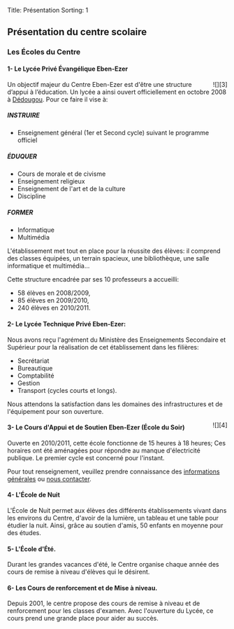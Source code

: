 Title: Présentation
Sorting: 1

Présentation du centre scolaire         
-------------------------------


### Les Écoles du Centre


#### 1- Le Lycée Privé Évangélique Eben-Ezer

<div style="float:right;"  markdown="1">
![][3] 
</div>

Un objectif majeur du Centre Eben-Ezer est d'être une structure d’appui à
l’éducation. Un lycée a ainsi ouvert officiellement en octobre 2008 à
[Dédougou][5].
Pour ce faire il vise à:

##### INSTRUIRE

  - Enseignement général (1er et Second cycle) suivant le programme officiel
 
##### ÉDUQUER

 - Cours de morale et de civisme
 - Enseignement religieux
 - Enseignement de l'art  et de la culture 
 - Discipline

##### FORMER

 - Informatique 
 - Multimédia

L'établissement met tout en place pour la réussite des élèves: il comprend des
classes équipées, un terrain spacieux, une bibliothèque, une salle informatique
et multimédia... 

Cette structure encadrée par ses 10 professeurs a accueilli:

 - 58 élèves en 2008/2009,
 - 85 élèves en 2009/2010,
 - 240 élèves en 2010/2011.

#### 2- Le Lycée Technique Privé Eben-Ezer:

Nous avons reçu l'agrément du Ministère des Enseignements Secondaire et
Supérieur pour la réalisation de cet établissement dans les filières:

 - Secrétariat
 - Bureautique
 - Comptabilité
 - Gestion
 - Transport 
(cycles courts et longs).

Nous attendons la satisfaction dans les domaines des infrastructures et de
l'équipement pour son ouverture.

<div style="float:right;"  markdown="1">
![][4] 
</div>

#### 3- Le Cours d'Appui et de Soutien Eben-Ezer (École du Soir)

Ouverte en 2010/2011, cette école fonctionne de 15 heures à 18 heures; Ces
horaires ont été aménagées pour répondre au manque d'électricité publique. Le
premier cycle est concerné pour l'instant.

Pour tout renseignement, veuillez prendre connaissance des [informations
générales][1] ou [nous contacter][2].

#### 4- L'École de Nuit

L'École de Nuit permet aux élèves des différents établissements vivant dans les
environs du Centre, d'avoir de la lumière, un tableau et une table pour étudier
la nuit. Ainsi, grâce au soutien d'amis, 50 enfants en moyenne pour des études.


#### 5- L'École d'Été.

Durant les grandes vacances d'été, le Centre organise chaque année des cours de
remise à niveau d'élèves qui le désirent.

#### 6- Les Cours de renforcement et de Mise à niveau.

Depuis 2001, le centre propose des cours de remise à niveau et de renforcement
pour les classes d'examen. Avec l'ouverture du Lycée, ce cours prend une grande
place pour aider au succès.

<div id="set:72157629912253697" class="galleria"></div>

  [1]: /centre-scolaire/informations-generales
  [2]: /a-propos/nous-contacter
  [3]: /static/data/images/lycee_prive_evangelique-158x300.png
  [4]: /static/data/images/cours_appui_et_soutien-158x300.png
  [5]: /a-propos/dedougou

